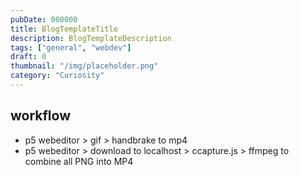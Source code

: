 ```yaml
---
pubDate: 000000
title: BlogTemplateTitle
description: BlogTemplateDescription
tags: ["general", "webdev"]
draft: 0
thumbnail: "/img/placeholder.png" 
category: "Curiosity"
---
```

## workflow

- p5 webeditor > gif > handbrake to mp4
- p5 webeditor > download to localhost > ccapture.js > ffmpeg to combine all PNG into MP4
